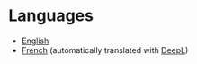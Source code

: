 # Languages

* [English](book_en/)
* [French](book_fr/) (automatically translated with [DeepL](https://www.deepl.com/))
